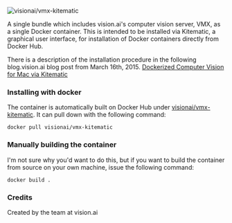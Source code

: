 
![visionai/vmx-kitematic](http://blog.vision.ai/images/visionai_kitematic.png)

A single bundle which includes vision.ai's computer vision server,
VMX, as a single Docker container.  This is intended to be installed
via Kitematic, a graphical user interface, for installation of Docker
containers directly from Docker Hub.

There is a description of the installation procedure in the following
blog.vision.ai blog post from March 16th, 2015.
[Dockerized Computer Vision for Mac via Kitematic](http://blog.vision.ai/vmx/2015/03/16/dockerized-computer-vision-for-mac-via-kitematic/)

### Installing with docker

The container is automatically built on Docker Hub under
[visionai/vmx-kitematic](https://registry.hub.docker.com/u/visionai/vmx-kitematic/). It
can pull down with the following command:
```
docker pull visionai/vmx-kitematic
```

### Manually building the container

I'm not sure why you'd want to do this, but if you want to build the
container from source on your own machine, issue the following command:
```
docker build .
```

### Credits

Created by the team at vision.ai
